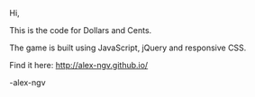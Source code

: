 Hi,

This is the code for Dollars and Cents.

The game is built using JavaScript, jQuery and responsive CSS.

Find it here: http://alex-ngv.github.io/

-alex-ngv
